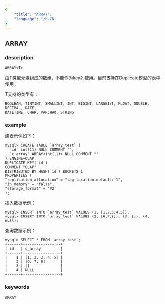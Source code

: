 ```yaml
---
{
    "title": "ARRAY",
    "language": "zh-CN"
}
---
```


<!-- 
Licensed to the Apache Software Foundation (ASF) under one
or more contributor license agreements.  See the NOTICE file
distributed with this work for additional information
regarding copyright ownership.  The ASF licenses this file
to you under the Apache License, Version 2.0 (the
"License"); you may not use this file except in compliance
with the License.  You may obtain a copy of the License at

  http://www.apache.org/licenses/LICENSE-2.0

Unless required by applicable law or agreed to in writing,
software distributed under the License is distributed on an
"AS IS" BASIS, WITHOUT WARRANTIES OR CONDITIONS OF ANY
KIND, either express or implied.  See the License for the
specific language governing permissions and limitations
under the License.
-->

## ARRAY

### description

`ARRAY<T>`

由T类型元素组成的数组，不能作为key列使用。目前支持在Duplicate模型的表中使用。

T支持的类型有：

```
BOOLEAN, TINYINT, SMALLINT, INT, BIGINT, LARGEINT, FLOAT, DOUBLE, DECIMAL, DATE,
DATETIME, CHAR, VARCHAR, STRING
```

### example

建表示例如下：

```
mysql> CREATE TABLE `array_test` (
  `id` int(11) NULL COMMENT "",
  `c_array` ARRAY<int(11)> NULL COMMENT ""
) ENGINE=OLAP
DUPLICATE KEY(`id`)
COMMENT "OLAP"
DISTRIBUTED BY HASH(`id`) BUCKETS 1
PROPERTIES (
"replication_allocation" = "tag.location.default: 1",
"in_memory" = "false",
"storage_format" = "V2"
);
```

插入数据示例：

```
mysql> INSERT INTO `array_test` VALUES (1, [1,2,3,4,5]);
mysql> INSERT INTO `array_test` VALUES (2, [6,7,8]), (3, []), (4, null);
```

查询数据示例：

```
mysql> SELECT * FROM `array_test`;
+------+-----------------+
| id   | c_array         |
+------+-----------------+
|    1 | [1, 2, 3, 4, 5] |
|    2 | [6, 7, 8]       |
|    3 | []              |
|    4 | NULL            |
+------+-----------------+
```

### keywords

    ARRAY
